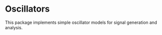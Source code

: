 # Oscillators

This package implements simple oscillator models for signal generation and analysis.


